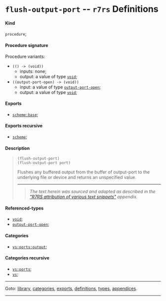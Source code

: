 

<a id='definition__r7rs__flush-output-port'></a>

# `flush-output-port` -- `r7rs` Definitions


<a id='definition__r7rs__flush-output-port__kind'></a>

#### Kind

`procedure`;


<a id='definition__r7rs__flush-output-port__procedure-signature'></a>

#### Procedure signature

Procedure variants:
 * `(() -> (void))`
   * inputs: none;
   * output: a value of type [`void`](../../r7rs/types/void.md#type__r7rs__void);
 * `((output-port-open) -> (void))`
   * input: a value of type [`output-port-open`](../../r7rs/types/output-port-open.md#type__r7rs__output-port-open);
   * output: a value of type [`void`](../../r7rs/types/void.md#type__r7rs__void);


<a id='definition__r7rs__flush-output-port__exports'></a>

#### Exports

 * [`scheme:base`](../../r7rs/exports/scheme_3a_base.md#export__r7rs__scheme_3a_base);


<a id='definition__r7rs__flush-output-port__exports-recursive'></a>

#### Exports recursive

 * [`scheme`](../../r7rs/exports/scheme.md#export__r7rs__scheme);


<a id='definition__r7rs__flush-output-port__description'></a>

#### Description

> ````
> (flush-output-port)
> (flush-output-port port)
> ````
> 
> 
> Flushes any buffered output from the buffer of output-port to the
> underlying file or device and returns an unspecified value.
> 
> 
> ----
> > *The text herein was sourced and adapted as described in the ["R7RS attribution of various text snippets"](../../r7rs/appendices/attribution.md#appendix__r7rs__attribution) appendix.*


<a id='definition__r7rs__flush-output-port__referenced-types'></a>

#### Referenced-types

 * [`void`](../../r7rs/types/void.md#type__r7rs__void);
 * [`output-port-open`](../../r7rs/types/output-port-open.md#type__r7rs__output-port-open);


<a id='definition__r7rs__flush-output-port__categories'></a>

#### Categories

 * [`vs:ports:output`](../../r7rs/categories/vs_3a_ports_3a_output.md#category__r7rs__vs_3a_ports_3a_output);


<a id='definition__r7rs__flush-output-port__categories-recursive'></a>

#### Categories recursive

 * [`vs:ports`](../../r7rs/categories/vs_3a_ports.md#category__r7rs__vs_3a_ports);
 * [`vs`](../../r7rs/categories/vs.md#category__r7rs__vs);

----

Goto: [library](../../r7rs/_index.md#library__r7rs), [categories](../../r7rs/categories/_index.md#toc__r7rs__categories), [exports](../../r7rs/exports/_index.md#toc__r7rs__exports), [definitions](../../r7rs/definitions/_index.md#toc__r7rs__definitions), [types](../../r7rs/types/_index.md#toc__r7rs__types), [appendices](../../r7rs/appendices/_index.md#toc__r7rs__appendices).

----

